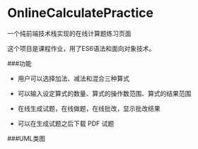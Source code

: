 # OnlineCalculatePractice
一个纯前端技术栈实现的在线计算题练习页面

这个项目是课程作业，用了ES6语法和面向对象技术。

###功能

- 用户可以选择加法、减法和混合三种算式

- 可以输入设定算式的数量、算式的操作数范围、算式的结果范围

- 在线生成试题，在线做题，在线批改，显示批改结果

- 可以在生成试题之后下载 PDF 试题

###UML类图
